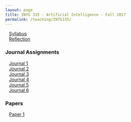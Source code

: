 ```yaml
---
layout: page
title: INTG 335 - Artificial Intelligence - Fall 2017
permalink: /teaching/INTG335/
---
```


&nbsp;&nbsp;&nbsp;[Syllabus](/teaching/INTG335/intg335-syllabus.pdf)  
&nbsp;&nbsp;&nbsp;[Reflection](/teaching/INTG335/intg335-reflection.pdf)  


### Journal Assignments  

&nbsp;&nbsp;&nbsp;[Journal 1](/teaching/INTG335/journals/intg335-journal1.pdf)  
&nbsp;&nbsp;&nbsp;[Journal 2](/teaching/INTG335/journals/intg335-journal2.pdf)  
&nbsp;&nbsp;&nbsp;[Journal 3](/teaching/INTG335/journals/intg335-journal3.pdf)  
&nbsp;&nbsp;&nbsp;[Journal 4](/teaching/INTG335/journals/intg335-journal4.pdf)  
&nbsp;&nbsp;&nbsp;[Journal 5](/teaching/INTG335/journals/intg335-journal5.pdf)  
&nbsp;&nbsp;&nbsp;[Journal 6](/teaching/INTG335/journals/intg335-journal6.pdf)  

### Papers  

&nbsp;&nbsp;&nbsp;[Paper 1](/teaching/INTG335/papers/intg335-paper1.pdf)  

